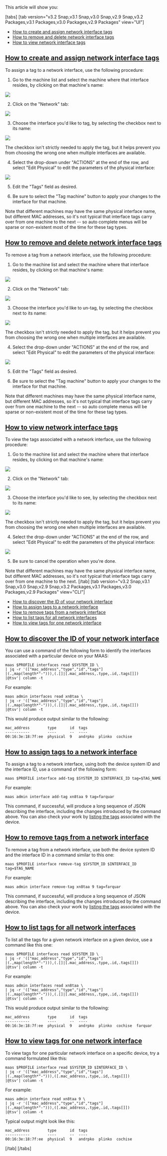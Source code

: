 This article will show you:

[tabs]
[tab version="v3.2 Snap,v3.1 Snap,v3.0 Snap,v2.9 Snap,v3.2 Packages,v3.1 Packages,v3.0 Packages,v2.9 Packages" view="UI"]
- [How to create and assign network interface tags](#heading--create-and-assign-network-interface-tags)
- [How to remove and delete network interface tags](#heading--remove-and-delete-network-interface-tags)
- [How to view network interface tags](#heading--view-network-interface-tags)

<a href="#heading--create-and-assign-network-interface-tags"><h2 id="heading--create-and-assign-network-interface-tags">How to create and assign network interface tags</h2></a>

To assign a tag to a network interface, use the following procedure:

1. Go to the machine list and select the machine where that interface resides, by clicking on that machine's name:

<a href="https://discourse.maas.io/uploads/default/original/2X/1/1030782316875c112b9e56586a79478a566fe33a.png" target = "_blank"><img src="https://discourse.maas.io/uploads/default/original/2X/1/1030782316875c112b9e56586a79478a566fe33a.png"></a>

2. Click on the "Network" tab:

<a href="https://discourse.maas.io/uploads/default/original/2X/9/9aebbe5708683d937c682e64e22c72d537629cf8.png" target = "_blank"><img src="https://discourse.maas.io/uploads/default/original/2X/9/9aebbe5708683d937c682e64e22c72d537629cf8.png"></a>

3. Choose the interface you'd like to tag, by selecting the checkbox next to its name:

<a href="https://discourse.maas.io/uploads/default/original/2X/f/fb2fb338372ac16229dd9acf00aae545660865f2.png" target = "_blank"><img src="https://discourse.maas.io/uploads/default/original/2X/f/fb2fb338372ac16229dd9acf00aae545660865f2.png"></a>

The checkbox isn't strictly needed to apply the tag, but it helps prevent you from choosing the wrong one when multiple interfaces are available.

4. Select the drop-down under "ACTIONS" at the end of the row, and select "Edit Physical" to edit the parameters of the physical interface:

<a href="https://discourse.maas.io/uploads/default/original/2X/8/8694d71a49ae8171ac2088005af8b71101894abb.png" target = "_blank"><img src="https://discourse.maas.io/uploads/default/original/2X/8/8694d71a49ae8171ac2088005af8b71101894abb.png"></a>

5. Edit the "Tags" field as desired.

6. Be sure to select the "Tag machine" button to apply your changes to the interface for that machine.

Note that different machines may have the same physical interface name, but different MAC addresses, so it's not typical that interface tags carry over from one machine to the next -- so auto complete menus will be sparse or non-existent most of the time for these tag types.

<a href="#heading--remove-and-delete-network-interface-tags"><h2 id="heading--remove-and-delete-network-interface-tags">How to remove and delete network interface tags</h2></a>

To remove a tag from a network interface, use the following procedure:

1. Go to the machine list and select the machine where that interface resides, by clicking on that machine's name:

<a href="https://discourse.maas.io/uploads/default/original/2X/1/1030782316875c112b9e56586a79478a566fe33a.png" target = "_blank"><img src="https://discourse.maas.io/uploads/default/original/2X/1/1030782316875c112b9e56586a79478a566fe33a.png"></a>

2. Click on the "Network" tab:

<a href="https://discourse.maas.io/uploads/default/original/2X/9/9aebbe5708683d937c682e64e22c72d537629cf8.png" target = "_blank"><img src="https://discourse.maas.io/uploads/default/original/2X/9/9aebbe5708683d937c682e64e22c72d537629cf8.png"></a>

3. Choose the interface you'd like to un-tag, by selecting the checkbox next to its name:

<a href="https://discourse.maas.io/uploads/default/original/2X/f/fb2fb338372ac16229dd9acf00aae545660865f2.png" target = "_blank"><img src="https://discourse.maas.io/uploads/default/original/2X/f/fb2fb338372ac16229dd9acf00aae545660865f2.png"></a>

The checkbox isn't strictly needed to apply the tag, but it helps prevent you from choosing the wrong one when multiple interfaces are available.

4. Select the drop-down under "ACTIONS" at the end of the row, and select "Edit Physical" to edit the parameters of the physical interface:

<a href="https://discourse.maas.io/uploads/default/original/2X/8/8694d71a49ae8171ac2088005af8b71101894abb.png" target = "_blank"><img src="https://discourse.maas.io/uploads/default/original/2X/8/8694d71a49ae8171ac2088005af8b71101894abb.png"></a>

5. Edit the "Tags" field as desired.

6. Be sure to select the "Tag machine" button to apply your changes to the interface for that machine.

Note that different machines may have the same physical interface name, but different MAC addresses, so it's not typical that interface tags carry over from one machine to the next -- so auto complete menus will be sparse or non-existent most of the time for these tag types.

<a href="#heading--view-network-interface-tags"><h2 id="heading--view-network-interface-tags">How to view network interface tags</h2></a>

To view the tags associated with a network interface, use the following procedure:

1. Go to the machine list and select the machine where that interface resides, by clicking on that machine's name:

<a href="https://discourse.maas.io/uploads/default/original/2X/1/1030782316875c112b9e56586a79478a566fe33a.png" target = "_blank"><img src="https://discourse.maas.io/uploads/default/original/2X/1/1030782316875c112b9e56586a79478a566fe33a.png"></a>

2. Click on the "Network" tab:

<a href="https://discourse.maas.io/uploads/default/original/2X/9/9aebbe5708683d937c682e64e22c72d537629cf8.png" target = "_blank"><img src="https://discourse.maas.io/uploads/default/original/2X/9/9aebbe5708683d937c682e64e22c72d537629cf8.png"></a>

3. Choose the interface you'd like to see, by selecting the checkbox next to its name:

<a href="https://discourse.maas.io/uploads/default/original/2X/f/fb2fb338372ac16229dd9acf00aae545660865f2.png" target = "_blank"><img src="https://discourse.maas.io/uploads/default/original/2X/f/fb2fb338372ac16229dd9acf00aae545660865f2.png"></a>

The checkbox isn't strictly needed to apply the tag, but it helps prevent you from choosing the wrong one when multiple interfaces are available.

4. Select the drop-down under "ACTIONS" at the end of the row, and select "Edit Physical" to edit the parameters of the physical interface:

<a href="https://discourse.maas.io/uploads/default/original/2X/8/8694d71a49ae8171ac2088005af8b71101894abb.png" target = "_blank"><img src="https://discourse.maas.io/uploads/default/original/2X/8/8694d71a49ae8171ac2088005af8b71101894abb.png"></a>

5. Be sure to cancel the operation when you're done.

Note that different machines may have the same physical interface name, but different MAC addresses, so it's not typical that interface tags carry over from one machine to the next.
[/tab]
[tab version="v3.2 Snap,v3.1 Snap,v3.0 Snap,v2.9 Snap,v3.2 Packages,v3.1 Packages,v3.0 Packages,v2.9 Packages" view="CLI"]
- [How to discover the ID of your network interface](#heading--discover-the-id-of-your-network-interface)
- [How to assign tags to a network interface](#heading--assign-tags-to-a-network-interface)
- [How to remove tags from a network interface](#heading--remove-tags-from-a-network-interface)
- [How to list tags for all network interfaces](#heading--list-tags-for-all-network-interfaces)
- [How to view tags for one network interface](#heading--view-tags-for-one-network-interface)

<a href="#heading--discover-the-id-of-your-network-interface"><h2 id="heading--discover-the-id-of-your-network-interface">How to discover the ID of your network interface</h2></a>

You can use a command of the following form to identify the interfaces associated with a particular device on your MAAS:

```nohighlight
maas $PROFILE interfaces read $SYSTEM_ID \
| jq -r '(["mac_address","type","id","tags"]
|(.,map(length*"-"))),(.[]|[.mac_address,.type,.id,.tags[]])
|@tsv'| column -t
```

For example:

```nohighlight
maas admin interfaces read xn8taa \
| jq -r '(["mac_address","type","id","tags"]
|(.,map(length*"-"))),(.[]|[.mac_address,.type,.id,.tags[]])
|@tsv'| column -t
```

This would produce output similar to the following:

```nohighlight
mac_address        type      id  tags
-----------        ----      --  ----
00:16:3e:18:7f:ee  physical  9   andrpko  plinko  cochise
```

<a href="#heading--assign-tags-to-a-network-interface"><h2 id="heading--assign-tags-to-a-network-interface">How to assign tags to a network interface</h2></a>

To assign a tag to a network interface, using both the device system ID and the interface ID, use a command of the following form:

```nohighlight
maas $PROFILE interface add-tag $SYSTEM_ID $INTERFACE_ID tag=$TAG_NAME
```

For example:

```nohighlight
maas admin interface add-tag xn8taa 9 tag=farquar
```

This command, if successful, will produce a long sequence of JSON describing the interface, including the changes introduced by the command above.  You can also check your work by [listing the tags](#heading--list-tags-for-all-network-interfaces) associated with the device.

<a href="#heading--remove-tags-from-a-network-interface"><h2 id="heading--remove-tags-from-a-network-interface">How to remove tags from a network interface</h2></a>

To remove a tag from a network interface, use both the device system ID and the interface ID in a command similar to this one:

```nohighlight
maas $PROFILE interface remove-tag $SYSTEM_ID $INTERFACE_ID tag=$TAG_NAME
```

For example:

```nohighlight
maas admin interface remove-tag xn8taa 9 tag=farquar
```

This command, if successful, will produce a long sequence of JSON describing the interface, including the changes introduced by the command above.  You can also check your work by [listing the tags](#heading--list-tags-for-all-network-interfaces) associated with the device.

<a href="#heading--list-tags-for-all-network-interfaces"><h2 id="heading--list-tags-for-all-network-interfaces">How to list tags for all network interfaces</h2></a>

To list all the tags for a given network interface on a given device, use a command like this one:

```nohighlight
maas $PROFILE interfaces read $SYSTEM_ID \
| jq -r '(["mac_address","type","id","tags"]
|(.,map(length*"-"))),(.[]|[.mac_address,.type,.id,.tags[]])
|@tsv'| column -t
```

For example:

```nohighlight
maas admin interfaces read xn8taa \
| jq -r '(["mac_address","type","id","tags"]
|(.,map(length*"-"))),(.[]|[.mac_address,.type,.id,.tags[]])
|@tsv'| column -t
```

This would produce output similar to the following:

```nohighlight
mac_address        type      id  tags
-----------        ----      --  ----
00:16:3e:18:7f:ee  physical  9   andrpko  plinko  cochise  farquar
```

<a href="#heading--view-tags-for-one-network-interface"><h2 id="heading--view-tags-for-one-network-interface">How to view tags for one network interface</h2></a>

To view tags for one particular network interface on a specific device, try a command formulated like this:

```nohighlight
maas $PROFILE interface read $SYSTEM_ID $INTERFACE_ID \
| jq -r '(["mac_address","type","id","tags"]
|(.,map(length*"-"))),([.mac_address,.type,.id,.tags[]])
|@tsv'| column -t
```

For example:

```nohighlight
maas admin interface read xn8taa 9 \
| jq -r '(["mac_address","type","id","tags"]
|(.,map(length*"-"))),([.mac_address,.type,.id,.tags[]])
|@tsv'| column -t
```

Typical output might look like this:

```nohighlight
mac_address        type      id  tags
-----------        ----      --  ----
00:16:3e:18:7f:ee  physical  9   andrpko  plinko  cochise
```
[/tab]
[/tabs]